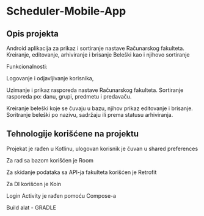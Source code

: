 # Scheduler-Mobile-App

<h2>Opis projekta</h2>

Android aplikacija za prikaz i sortiranje nastave Računarskog fakulteta. Kreiranje, editovanje, arhiviranje i brisanje Beleški kao i njihovo sortiranje 

Funkcionalnosti: 

Logovanje i odjavljivanje korisnika,

Uzimanje i prikaz rasporeda nastave Računarskog fakulteta. Sortiranje rasporeda po: danu, grupi, predmetu i predavaču.

Kreiranje beleški koje se čuvaju u bazu, njihov prikaz editovanje i brisanje. Soritranje beleški po nazivu, sadržaju ili prema statusu arhiviranja.

<h2>Tehnologije korišćene na projektu</h2>

Projekat je rađen u Kotlinu, ulogovan korisnik je čuvan u shared preferences

Za rad sa bazom korišćen je Room

Za skidanje podataka sa API-ja fakulteta korišćen je Retrofit

Za DI korišćen je Koin

Login Activity je rađen pomoću Compose-a

Build alat - GRADLE
